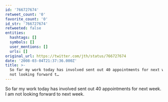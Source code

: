 ```yaml
---
id: '766727674'
retweet_count: '0'
favorite_count: '0'
id_str: '766727674'
retweeted: false
entities:
  hashtags: []
  symbols: []
  user_mentions: []
  urls: []
original_url: https://twitter.com/jth/status/766727674
date: '2008-03-04T21:37:36.000Z'
title: >-
  So far my work today has involved sent out 40 appointments for next week. I am
  not looking forward t…
---
```


So far my work today has involved sent out 40 appointments for next week. I am not looking forward to next week.